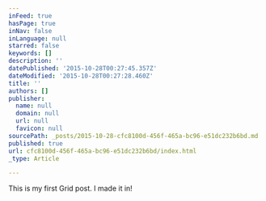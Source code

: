 ```yaml
---
inFeed: true
hasPage: true
inNav: false
inLanguage: null
starred: false
keywords: []
description: ''
datePublished: '2015-10-28T00:27:45.357Z'
dateModified: '2015-10-28T00:27:28.460Z'
title: ''
authors: []
publisher:
  name: null
  domain: null
  url: null
  favicon: null
sourcePath: _posts/2015-10-28-cfc8100d-456f-465a-bc96-e51dc232b6bd.md
published: true
url: cfc8100d-456f-465a-bc96-e51dc232b6bd/index.html
_type: Article

---
```

This is my first Grid post.  I made it in!